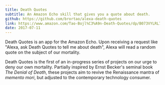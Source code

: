 ```yaml
---
title: Death Quotes
subtitle: An Amazon Echo skill that gives you a quote about death.
github: https://github.com/brortao/alexa-death-quotes
link: https://www.amazon.com/Tao-Bojl%C3%A9n-Death-Quotes/dp/B073VYLRL7/
date: 2017-07-11
---
```


Death Quotes is an app for the Amazon Echo. Upon receiving a request like "Alexa, ask Death Quotes to tell me about death", Alexa will read a random quote on the subject of our mortality.

Death Quotes is the first of an in-progress series of projects on our urge to deny our own mortality. Partially inspired by Ernst Becker's seminal book <i>The Denial of Death</i>, these projects aim to revive the Renaissance mantra of <i>memento mori</i>, but adjusted to the contemporary technology consumer.